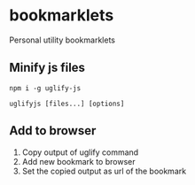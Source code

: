 # bookmarklets
Personal utility bookmarklets

## Minify js files

```shell
npm i -g uglify-js
```

```shell
uglifyjs [files...] [options]
```

## Add to browser

1. Copy output of uglify command
2. Add new bookmark to browser
3. Set the copied output as url of the bookmark
